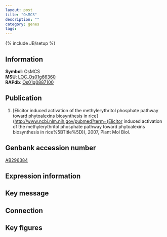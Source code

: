 ```yaml
---
layout: post
title: "OsMCS"
description: ""
category: genes
tags: 
---
```

{% include JB/setup %}

## Information
__Symbol__: OsMCS  
__MSU__: [LOC_Os01g66360](http://rice.plantbiology.msu.edu/cgi-bin/ORF_infopage.cgi?orf=LOC_Os01g66360)  
__RAPdb__: [Os01g0887100](http://rapdb.dna.affrc.go.jp/viewer/gbrowse_details/irgsp1?name=Os01g0887100)  

## Publication
1. [Elicitor induced activation of the methylerythritol phosphate pathway toward phytoalexins biosynthesis in rice](http://www.ncbi.nlm.nih.gov/pubmed?term=(Elicitor induced activation of the methylerythritol phosphate pathway toward phytoalexins biosynthesis in rice%5BTitle%5D)), 2007, Plant Mol Biol.

## Genbank accession number
[AB296384](http://www.ncbi.nlm.nih.gov/nuccore/AB296384)

## Expression information

## Key message

## Connection

## Key figures


